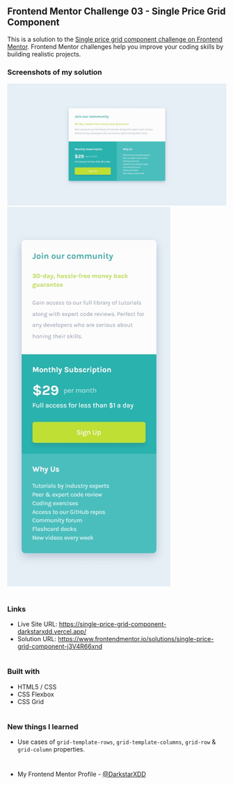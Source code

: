 ## Frontend Mentor Challenge 03 - Single Price Grid Component

This is a solution to the [Single price grid component challenge on Frontend Mentor](https://www.frontendmentor.io/challenges/single-price-grid-component-5ce41129d0ff452fec5abbbc). Frontend Mentor challenges help you improve your coding skills by building realistic projects.


### Screenshots of my solution
![](./solution_screenshots/screenshot_desktop.jpeg)
![](./solution_screenshots/screenshot_mobile.jpeg)
#


### Links
- Live Site URL: https://single-price-grid-component-darkstarxdd.vercel.app/
- Solution URL: https://www.frontendmentor.io/solutions/single-price-grid-component-j3V4R66xnd
#


### Built with
- HTML5 / CSS
- CSS Flexbox
- CSS Grid
#


### New things I learned
- Use cases of `grid-template-rows`, `grid-template-columns`, `grid-row` & `grid-column` properties.
#


- My Frontend Mentor Profile - [@DarkstarXDD](https://www.frontendmentor.io/profile/DarkstarXDD)
